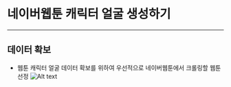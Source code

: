 # 네이버웹툰 캐릭터 얼굴 생성하기
------------

## 데이터 확보
* 웹툰 캐릭터 얼굴 데이터 확보를 위하여 우선적으로 네이버웹툰에서 크롤링할 웹툰 선정
![Alt text](/home/jhlee/Pictures/yumisepo.png?raw=true "Title")
